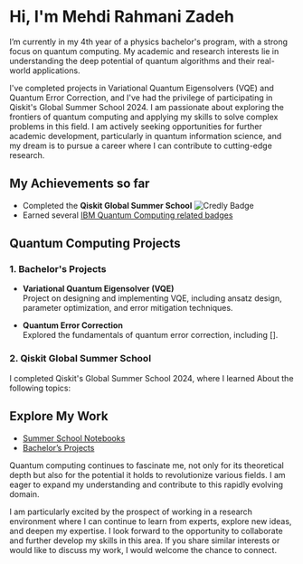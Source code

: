 # Hi, I'm Mehdi Rahmani Zadeh

I’m currently in my 4th year of a physics bachelor's program, with a strong focus on quantum computing. My academic and research interests lie in understanding the deep potential of quantum algorithms and their real-world applications. 

I've completed projects in Variational Quantum Eigensolvers (VQE) and Quantum Error Correction, and I've had the privilege of participating in Qiskit's Global Summer School 2024. I am passionate about exploring the frontiers of quantum computing and applying my skills to solve complex problems in this field. I am actively seeking opportunities for further academic development, particularly in quantum information science, and my dream is to pursue a career where I can contribute to cutting-edge research.

## My Achievements so far

- Completed the **Qiskit Global Summer School** ![Credly Badge](link)
- Earned several [IBM Quantum Computing related badges](https://www.credly.com/users/mehdi-rahmani-zadeh)

## Quantum Computing Projects

### 1. Bachelor's Projects

- **Variational Quantum Eigensolver (VQE)**  
  Project on designing and implementing VQE, including ansatz design, parameter optimization, and error mitigation techniques.

- **Quantum Error Correction**  
  Explored the fundamentals of quantum error correction, including [].

### 2. Qiskit Global Summer School
I completed Qiskit's Global Summer School 2024, where I learned About the following topics:



## Explore My Work
- [Summer School Notebooks](link)
- [Bachelor’s Projects](link)

Quantum computing continues to fascinate me, not only for its theoretical depth but also for the potential it holds to revolutionize various fields. I am eager to expand my understanding and contribute to this rapidly evolving domain. 

I am particularly excited by the prospect of working in a research environment where I can continue to learn from experts, explore new ideas, and deepen my expertise. I look forward to the opportunity to collaborate and further develop my skills in this area. If you share similar interests or would like to discuss my work, I would welcome the chance to connect.
